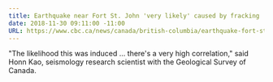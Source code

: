 ```yaml
---
title: Earthquake near Fort St. John 'very likely' caused by fracking
date: 2018-11-30 09:11:00 -11:00
URL: https://www.cbc.ca/news/canada/british-columbia/earthquake-fort-st-john-fracking-1.4927898
---
```


"The likelihood this was induced … there's a very high correlation," said Honn Kao, seismology research scientist with the Geological Survey of Canada.